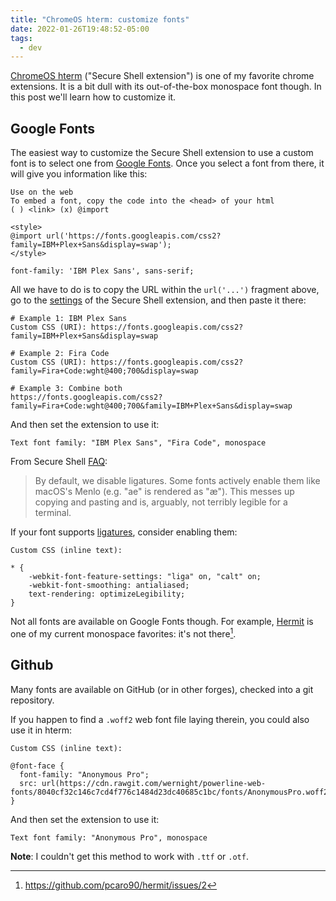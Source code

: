 ```yaml
---
title: "ChromeOS hterm: customize fonts"
date: 2022-01-26T19:48:52-05:00
tags:
  - dev
---
```


[ChromeOS hterm][hterm] ("Secure Shell extension") is one of my favorite chrome extensions.
It is a bit dull with its out-of-the-box monospace font though.
In this post we'll learn how to customize it.


## Google Fonts

The easiest way to customize the Secure Shell extension to use a custom font is to select one from [Google Fonts][google-fonts].
Once you select a font from there, it will give you information like this:

```none
Use on the web
To embed a font, copy the code into the <head> of your html
( ) <link> (x) @import

<style>
@import url('https://fonts.googleapis.com/css2?family=IBM+Plex+Sans&display=swap');
</style>

font-family: 'IBM Plex Sans', sans-serif;
```

All we have to do is to copy the URL within the `url('...')` fragment above,
go to the [settings](chrome-extension://iodihamcpbpeioajjeobimgagajmlibd/html/nassh_preferences_editor.html) of the Secure Shell extension,
and then paste it there:

```none
# Example 1: IBM Plex Sans
Custom CSS (URI): https://fonts.googleapis.com/css2?family=IBM+Plex+Sans&display=swap

# Example 2: Fira Code
Custom CSS (URI): https://fonts.googleapis.com/css2?family=Fira+Code:wght@400;700&display=swap

# Example 3: Combine both
https://fonts.googleapis.com/css2?family=Fira+Code:wght@400;700&family=IBM+Plex+Sans&display=swap
```

And then set the extension to use it:

```none
Text font family: "IBM Plex Sans", "Fira Code", monospace
```

From Secure Shell [FAQ][faq]:

> By default, we disable ligatures. Some fonts actively enable them like macOS's Menlo (e.g. "ae" is rendered as "æ"). This messes up copying and pasting and is, arguably, not terribly legible for a terminal.

If your font supports [ligatures](https://en.wikipedia.org/wiki/Ligature_(writing)), consider enabling them:

```none
Custom CSS (inline text):

* {
    -webkit-font-feature-settings: "liga" on, "calt" on;
    -webkit-font-smoothing: antialiased;
    text-rendering: optimizeLegibility;
}
```

Not all fonts are available on Google Fonts though.
For example, [Hermit][hermit] is one of my current monospace favorites: it's not there[^1].

## Github

Many fonts are available on GitHub (or in other forges), checked into a git repository.

If you happen to find a `.woff2` web font file laying therein, you could also use it in hterm:

```none
Custom CSS (inline text):

@font-face {
  font-family: "Anonymous Pro";
  src: url(https://cdn.rawgit.com/wernight/powerline-web-fonts/8040cf32c146c7cd4f776c1484d23dc40685c1bc/fonts/AnonymousPro.woff2);
}
```

And then set the extension to use it:

```none
Text font family: "Anonymous Pro", monospace
```

**Note**: I couldn't get this method to work with `.ttf` or `.otf`.

[faq]: https://chromium.googlesource.com/apps/libapps/+/master/nassh/doc/FAQ.md
[google-fonts]: https://fonts.google.com/
[hermit]: https://pcaro.es/p/hermit/
[hterm]: https://chrome.google.com/webstore/detail/secure-shell/iodihamcpbpeioajjeobimgagajmlibd?hl=en

[^1]: https://github.com/pcaro90/hermit/issues/2
